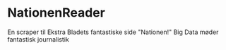 # NationenReader
En scraper til Ekstra Bladets fantastiske side "Nationen!"
Big Data møder fantastisk journalistik
